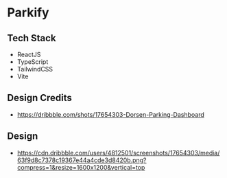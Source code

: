 # Parkify

## Tech Stack

- ReactJS
- TypeScript
- TailwindCSS
- Vite

## Design Credits

- https://dribbble.com/shots/17654303-Dorsen-Parking-Dashboard

## Design

- https://cdn.dribbble.com/users/4812501/screenshots/17654303/media/63f9d8c7378c19367e44a4cde3d8420b.png?compress=1&resize=1600x1200&vertical=top
